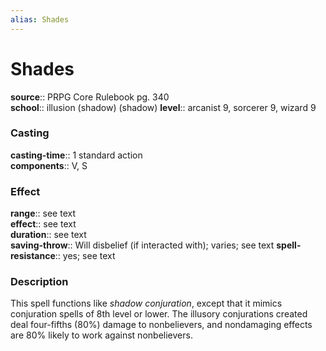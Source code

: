 ```yaml
---
alias: Shades
---
```


# Shades 

**source**:: PRPG Core Rulebook pg. 340  
**school**:: illusion (shadow) (shadow)
**level**:: arcanist 9, sorcerer 9, wizard 9

### Casting 

**casting-time**:: 1 standard action  
**components**:: V, S

### Effect 

**range**:: see text  
**effect**:: see text  
**duration**:: see text  
**saving-throw**:: Will disbelief (if interacted with); varies; see text
**spell-resistance**:: yes; see text

### Description 

This spell functions like *shadow conjuration*, except that it mimics conjuration spells of 8th level or lower. The illusory conjurations created deal four-fifths (80%) damage to nonbelievers, and nondamaging effects are 80% likely to work against nonbelievers.
